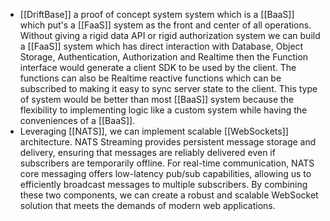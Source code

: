- [[DriftBase]] a proof of concept system system which is a [[BaaS]] which put's a [[FaaS]] system as the front and center of all operations. Without giving a rigid data API or rigid authorization system we can build a [[FaaS]] system which has direct interaction with Database, Object Storage, Authentication, Authorization and Realtime then the Function interface would generate a client SDK to be used by the client. The functions can also be Realtime reactive functions which can be subscribed to making it easy to sync server state to the client. This type of system would be better than most [[BaaS]] system because the flexibility to implementing logic like a custom system while having the conveniences of a [[BaaS]].
- Leveraging [[NATS]], we can implement scalable [[WebSockets]] architecture. NATS Streaming provides persistent message storage and delivery, ensuring that messages are reliably delivered even if subscribers are temporarily offline. For real-time communication, NATS core messaging offers low-latency pub/sub capabilities, allowing us to efficiently broadcast messages to multiple subscribers. By combining these two components, we can create a robust and scalable WebSocket solution that meets the demands of modern web applications.